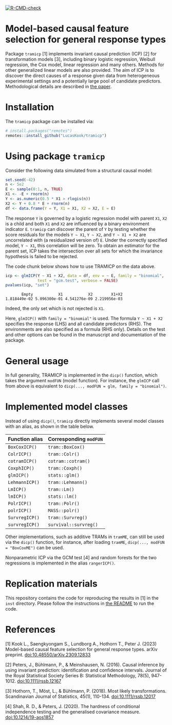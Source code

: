 <!-- badges: start -->
[![R-CMD-check](https://github.com/LucasKook/tramicp/actions/workflows/R-CMD-check.yaml/badge.svg)](https://github.com/LucasKook/tramicp/actions/workflows/R-CMD-check.yaml)
<!-- badges: end -->

# Model-based causal feature selection for general response types

Package `tramicp` [1] implements invariant causal prediction (ICP) [2] for
transformation models [3], including binary logistic regression, Weibull
regression, the Cox model, linear regression and many others. Methods for other
generalized linear models are also provided. The aim of ICP is to discover the
direct causes of a response given data from heterogeneous experimental settings
and a potentially large pool of candidate predictors. Methodological details are
described in [the paper](https://doi.org/10.48550/arXiv.2309.12833).

# Installation

The `tramicp` package can be installed via:
```r
# install.packages("remotes")
remotes::install_github("LucasKook/tramicp")
```

# Using package `tramicp`

Consider the following data simulated from a structural causal model:
```r
set.seed(-42)
n <- 5e2
E <- sample(0:1, n, TRUE)
X1 <- -E + rnorm(n)
Y <- as.numeric(0.5 * X1 > rlogis(n))
X2 <- Y + 0.8 * E + rnorm(n)
df <- data.frame(Y = Y, X1 = X1, X2 = X2, E = E)
```
The response `Y` is governed by a logistic regression model with parent
`X1`, `X2` is a child and both `X1` and `X2` are influenced by a binary
environment indicator `E`. `tramicp` can discover the parent of `Y` by
testing whether the score residuals for the models `Y ~ X1`, `Y ~ X2`,
and `Y ~ X1 + X2` are uncorrelated with (a residualized version of) `E`. Under 
the correctly specified model, `Y ~ X1`, this correlation will be zero.
To obtain an estimator for the parent set, ICP takes the intersection over all
sets for which the invariance hypothesis is failed to be rejected.

The code chunk below shows how to use TRAMICP on the data above.
```r
icp <- glmICP(Y ~ X1 + X2, data = df, env = ~ E, family = "binomial",
              test = "gcm.test", verbose = FALSE)
pvalues(icp, "set")
```
```
       Empty           X1           X2        X1+X2 
1.818449e-02 5.096300e-01 4.541276e-09 2.219956e-03 
```
Indeed, the only set which is not rejected is `X1`.

Here, `glmICP()` with `family = "binomial"` is used. The formula
`Y ~ X1 + X2` specifies the response (LHS) and all candidate predictors (RHS).
The environments are also specified as a formula (RHS only). Details on the
test and other options can be found in the manuscript and documentation of the
package.

# General usage

In full generality, TRAMICP is implemented in the `dicp()` function, which takes
the argument `modFUN` (model function). For instance, the `glmICP` call from
above is equivalent to `dicp(..., modFUN = glm, family = "binomial")`.

# Implemented model classes

Instead of using `dicp()`, `tramicp` directly implements several model classes
with an alias, as shown in the table below.

| **Function alias**  | **Corresponding `modFUN`** |
|---------------------|----------------------------|
| `BoxCoxICP()`       | `tram::BoxCox()`           | 
| `ColrICP()`         | `tram::Colr()`             |
| `cotramICP()`       | `cotram::cotram()`         |
| `CoxphICP()`        | `tram::Coxph()`            |
| `glmICP()`          | `stats::glm()`             |
| `LehmannICP()`      | `tram::Lehmann()`          |
| `LmICP()`           | `tram::Lm()`               |
| `lmICP()`           | `stats::lm()`              |
| `PolrICP()`         | `tram::Polr()`             |
| `polrICP()`         | `MASS::polr()`             |
| `SurvregICP()`      | `tram::Survreg()`          |
| `survregICP()`      | `survival::survreg()`      |

Other implementations, such as additive TRAMs in `tramME`, can still be used via
the `dicp()` function, for instance, after loading `tramME`, `dicp(..., modFUN =
"BoxCoxME")` can be used.

Nonparametric ICP via the GCM test [4] and random forests for the two
regressions is implemented in the alias `rangerICP()`.

# Replication materials

This repository contains the code for reproducing the results in [1] in
the `inst` directory. Please follow the instructions in 
[the README](inst/README.md) to run the code.

# References

[1] Kook L., Saengkyongam S., Lundborg A., Hothorn T., Peter J. (2023) 
Model-based causal feature selection for general response types. arXiv preprint.
[doi:10.48550/arXiv.2309.12833](https://doi.org/10.48550/arXiv.2309.12833)

[2] Peters, J., Bühlmann, P., & Meinshausen, N. (2016). Causal inference by 
using invariant prediction: identification and confidence intervals. Journal of 
the Royal Statistical Society Series B: Statistical Methodology, 78(5), 947-1012.
[doi:10.1111/rssb.12167](http://dx.doi.org/10.1111/rssb.12167)

[3] Hothorn, T., Möst, L., & Bühlmann, P. (2018). Most likely transformations.
Scandinavian Journal of Statistics, 45(1), 110-134.
[doi:10.1111/rssb.12017](http://dx.doi.org/10.1111/rssb.12017)

[4] Shah, R. D., & Peters, J. (2020). The hardness of conditional independence
testing and the generalised covariance measure.
[doi:10.1214/19-aos1857](http://dx.doi.org/10.1214/19-aos1857)

